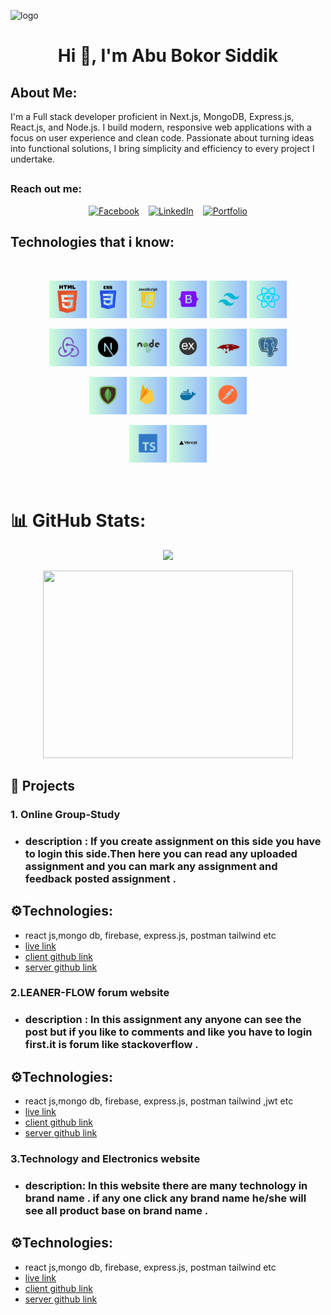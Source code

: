 ![logo](https://i.ibb.co.com/d0FbdyV6/Minimal-Pastel-Gradient-Personal-Visiting-Card-2.png)
<h1 align="center">Hi 👋, I'm Abu Bokor Siddik</h1>

## About Me:
I'm a Full stack developer proficient in Next.js, MongoDB, Express.js, React.js, and Node.js. I build modern, responsive web applications with a focus on user experience and clean code. Passionate about turning ideas into functional solutions, I bring simplicity and efficiency to every project I undertake.
## <h3 align="left">Reach out me:</h3>
<div align="center" style="display: flex; justify-content: center; align-items: center; gap: 15px; flex-wrap: wrap;">

  <a href="https://www.facebook.com/profile.php?id=100024960182776" target="_blank">
    <img src="https://i.ibb.co/Y4rbD1L3/Purple-White-Modern-Aesthetic-Gradient-Twitch-Streamer-Panel.png" 
         alt="Facebook" width="200px" />
  </a> 

  <a href="https://www.linkedin.com/in/md-abu-bokor-siddik-9303912a5/" target="_blank">
    <img src="https://i.ibb.co/d4Z5SvT9/Purple-White-Modern-Aesthetic-Gradient-Twitch-Streamer-Panel-1.png" 
         alt="LinkedIn" width="200px" />
  </a> 

  <a href="#" target="_blank">
    <img src="https://i.ibb.co/M5cJ5R1M/Purple-White-Modern-Aesthetic-Gradient-Twitch-Streamer-Panel-2.png" 
         alt="Portfolio" width="200px" />
  </a> 

</div>

## Technologies that i know:
<br>
<p align="center">
<img width="60" height="60"  src="https://github.com/Abu-Bokkor-Siddik/Abu-Bokkor-Siddik/blob/main/Black%20and%20Gold%20Classy%20Minimalist%20Circular%20Name%20Logo%20(1).png"/>
<img width="60" height="60"  src="https://github.com/Abu-Bokkor-Siddik/Abu-Bokkor-Siddik/blob/main/Black%20and%20Gold%20Classy%20Minimalist%20Circular%20Name%20Logo%20(2).png"/>
<img  width="60" height="60" src="https://github.com/Abu-Bokkor-Siddik/Abu-Bokkor-Siddik/blob/main/Black%20and%20Gold%20Classy%20Minimalist%20Circular%20Name%20Logo%20(3).png"/>
<img  width="60" height="60" src="https://github.com/Abu-Bokkor-Siddik/Abu-Bokkor-Siddik/blob/main/Black%20and%20Gold%20Classy%20Minimalist%20Circular%20Name%20Logo%20(16).png"/>
<img width="60" height="60" src="https://github.com/Abu-Bokkor-Siddik/Abu-Bokkor-Siddik/blob/main/Black%20and%20Gold%20Classy%20Minimalist%20Circular%20Name%20Logo%20(17).png"/>
<img  width="60" height="60" src="https://github.com/Abu-Bokkor-Siddik/Abu-Bokkor-Siddik/blob/main/Black%20and%20Gold%20Classy%20Minimalist%20Circular%20Name%20Logo%20(5).png"/>
</p>
<p align="center">
<img  width="60" height="60" src="https://github.com/Abu-Bokkor-Siddik/Abu-Bokkor-Siddik/blob/main/Black%20and%20Gold%20Classy%20Minimalist%20Circular%20Name%20Logo%20(7).png"/>
<img  width="60" height="60" src="https://github.com/Abu-Bokkor-Siddik/Abu-Bokkor-Siddik/blob/main/Black%20and%20Gold%20Classy%20Minimalist%20Circular%20Name%20Logo%20(6).png"/>
<img  width="60" height="60" src="https://github.com/Abu-Bokkor-Siddik/Abu-Bokkor-Siddik/blob/main/Black%20and%20Gold%20Classy%20Minimalist%20Circular%20Name%20Logo%20(8).png"/>
<img  width="60" height="60" src="https://github.com/Abu-Bokkor-Siddik/Abu-Bokkor-Siddik/blob/main/Black%20and%20Gold%20Classy%20Minimalist%20Circular%20Name%20Logo%20(9).png"/>
<img  width="60" height="60" src="https://github.com/Abu-Bokkor-Siddik/Abu-Bokkor-Siddik/blob/main/Black%20and%20Gold%20Classy%20Minimalist%20Circular%20Name%20Logo%20(13).png"/>
<img  width="60" height="60" src="https://github.com/Abu-Bokkor-Siddik/Abu-Bokkor-Siddik/blob/main/Black%20and%20Gold%20Classy%20Minimalist%20Circular%20Name%20Logo%20(15).png"/>
</p>
<p align="center">
<img  width="60" height="60" src="https://github.com/Abu-Bokkor-Siddik/Abu-Bokkor-Siddik/blob/main/Black%20and%20Gold%20Classy%20Minimalist%20Circular%20Name%20Logo%20(10).png"/>
<img  width="60" height="60" src="https://github.com/Abu-Bokkor-Siddik/Abu-Bokkor-Siddik/blob/main/Black%20and%20Gold%20Classy%20Minimalist%20Circular%20Name%20Logo%20(11).png"/>
<img  width="60" height="60" src="https://github.com/Abu-Bokkor-Siddik/Abu-Bokkor-Siddik/blob/main/Black%20and%20Gold%20Classy%20Minimalist%20Circular%20Name%20Logo%20(14).png"/>
  <img  width="60" height="60" src="https://github.com/Abu-Bokkor-Siddik/Abu-Bokkor-Siddik/blob/main/Black%20and%20Gold%20Classy%20Minimalist%20Circular%20Name%20Logo%20(12).png"/>
</p>
<p align="center">
<img  width="60" height="60" src="https://github.com/Abu-Bokkor-Siddik/Abu-Bokkor-Siddik/blob/main/Black%20and%20Gold%20Classy%20Minimalist%20Circular%20Name%20Logo%20(4).png"/>
<img  width="60" height="60" src="https://github.com/Abu-Bokkor-Siddik/Abu-Bokkor-Siddik/blob/main/Black%20and%20Gold%20Classy%20Minimalist%20Circular%20Name%20Logo%20(19).png"/>

</p>
<br/>
<h1> 📊 GitHub Stats:</h1>


<p align="center">
  <img src="https://github-readme-streak-stats.herokuapp.com/?user=Abu-Bokkor-Siddik&theme=vue-dark&hide_border=false"/>
<!--   <img width="400" height="300" src="https://github-readme-stats.vercel.app/api?username=Abu-Bokkor-Siddik&theme=vue-dark&hide_border=false&include_all_commits=true&count_private=false"/> -->
</p>
<p align="center">
    <img  width="400" height="300" src="https://github-readme-stats.vercel.app/api/top-langs/?username=Abu-Bokkor-Siddik&theme=vue-dark&hide_border=false&include_all_commits=true&count_private=false&layout=compact"/>
</p>







## 🧐 Projects
 ### 1. Online Group-Study
 - ### description : If you create assignment on this side you have to login this side.Then here you can read any uploaded assignment and you can mark any assignment and feedback posted assignment .
 ## ⚙️Technologies:
 - react js,mongo db, firebase, express.js, postman tailwind etc
 - [live link](https://groupestudy-aa61a.web.app/)
 - [client github link](https://github.com/Abu-Bokkor-Siddik/assignment) 
 - [server github link](https://github.com/Abu-Bokkor-Siddik/assignment-client)

 ### 2.LEANER-FLOW forum website
 - ### description : In this assignment any anyone can see the post but if you like to comments and like you have to login first.it is forum like stackoverflow .
 ## ⚙️Technologies:
 - react js,mongo db, firebase, express.js, postman tailwind ,jwt etc
 - [live link](https://forum-e3e2b.web.app/)
 - [client github link](https://github.com/Abu-Bokkor-Siddik/leaner-flow-client) 
 - [server github link](https://github.com/Abu-Bokkor-Siddik/leaner-flow-server) 

 ### 3.Technology and Electronics website
 - ### description: In this website there are many technology in brand name . if any one click any brand name he/she will see all product base on brand name .
 ##  ⚙️Technologies:
 - react js,mongo db, firebase, express.js, postman tailwind etc
- [live link](https://client-ass-side.web.app/)
- [client github link](https://github.com/Abu-Bokkor-Siddik/technology-client) 
 - [server github link](https://github.com/Abu-Bokkor-Siddik/technology-server) 






<!--
**Abu-Bokkor-Siddik/Abu-Bokkor-Siddik** is a ✨ _special_ ✨ repository because its `README.md` (this file) appears on your GitHub profile.

Here are some ideas to get you started:

- 🔭 I’m currently working on ...
- 🌱 I’m currently learning ...
- 👯 I’m looking to collaborate on ...
- 🤔 I’m looking for help with ...
- 💬 Ask me about ...
- 📫 How to reach me: ...
- 😄 Pronouns: ...
- ⚡ Fun fact: ...
-->
